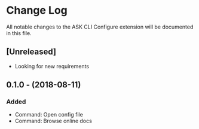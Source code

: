 # Change Log
All notable changes to the ASK CLI Configure extension will be documented in this file.

## [Unreleased]
- Looking for new requirements

## 0.1.0 - (2018-08-11)
### Added
- Command: Open config file
- Command: Browse online docs